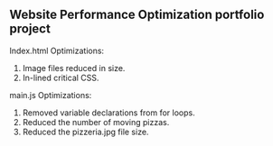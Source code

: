 ## Website Performance Optimization portfolio project

Index.html Optimizations:

1. Image files reduced in size.
2. In-lined critical CSS.

main.js Optimizations:

1. Removed variable declarations from for loops.
2. Reduced the number of moving pizzas.
3. Reduced the pizzeria.jpg file size.
